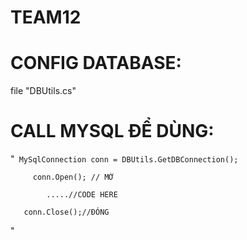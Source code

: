 # TEAM12
# CONFIG DATABASE:
file "DBUtils.cs"
# CALL MYSQL ĐỂ DÙNG:
"``` MySqlConnection conn = DBUtils.GetDBConnection();```

         conn.Open(); // MỞ

            .....//CODE HERE

       conn.Close();//ĐÓNG

"
